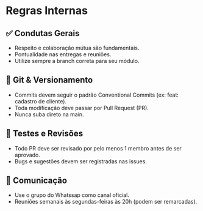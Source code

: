 # Regras Internas

## ✅ Condutas Gerais

- Respeito e colaboração mútua são fundamentais.
- Pontualidade nas entregas e reuniões.
- Utilize sempre a branch correta para seu módulo.

## 🔄 Git & Versionamento

- Commits devem seguir o padrão Conventional Commits (ex: feat: cadastro de cliente).
- Toda modificação deve passar por Pull Request (PR).
- Nunca suba direto na main.

## 🧪 Testes e Revisões

- Todo PR deve ser revisado por pelo menos 1 membro antes de ser aprovado.
- Bugs e sugestões devem ser registradas nas issues.

## 💬 Comunicação

- Use o grupo do Whatssap como canal oficial.
- Reuniões semanais às segundas-feiras às 20h (podem ser remarcadas).

